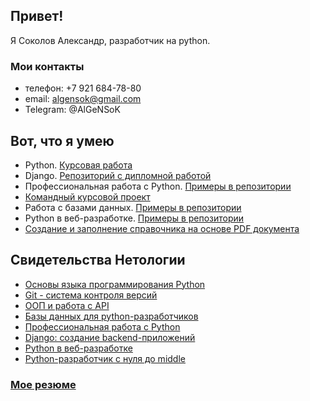 ## Привет!
Я Соколов Александр, разработчик на python.  

### Мои контакты
- телефон: +7 921 684-78-80
- email: algensok@gmail.com
- Telegram: @AlGeNSoK


## Вот, что я умею
- Python. [Курсовая работа](https://github.com/AlGeNSoK/Backup-foto-from-VK)  
- Django. [Репозиторий с дипломной работой](https://github.com/AlGeNSoK/netology_final_diplom)  
- Профессиональная работа с Python. [Примеры в репозитории](https://github.com/stars/AlGeNSoK/lists/profpython)  
- [Командный курсовой проект](https://github.com/AlGeNSoK/VKinder)  
- Работа с базами данных. [Примеры в репозитории](https://github.com/stars/AlGeNSoK/lists/database)  
- Python в веб-разработке. [Примеры в репозитории](https://github.com/stars/AlGeNSoK/lists/webpython)  
- [Создание и заполнение справочника на основе PDF документа](https://github.com/AlGeNSoK/O2RUS_project)  


## Свидетельства Нетологии
- [Основы языка программирования Python](https://github.com/AlGeNSoK/AlGeNSoK/blob/main/Sertificate/01_BasicPython.pdf)  
- [Git - система контроля версий](https://github.com/AlGeNSoK/AlGeNSoK/blob/main/Sertificate/02_Git.pdf)  
- [ООП и работа с API](https://github.com/AlGeNSoK/AlGeNSoK/blob/main/Sertificate/03_OOP_API.pdf)  
- [Базы данных для python-разработчиков](https://github.com/AlGeNSoK/AlGeNSoK/blob/main/Sertificate/04_DataBase.pdf)  
- [Профессиональная работа с Python](https://github.com/AlGeNSoK/AlGeNSoK/blob/main/Sertificate/05_ProfPython.pdf)  
- [Django: создание backend-приложений](https://github.com/AlGeNSoK/AlGeNSoK/blob/main/Sertificate/06_Django.pdf)  
- [Python в веб-разработке](https://github.com/AlGeNSoK/AlGeNSoK/blob/main/Sertificate/07_PythonWeb.pdf)
- [Python-разработчик с нуля до middle](https://github.com/AlGeNSoK/AlGeNSoK/blob/main/Sertificate/08_Python_middle.pdf)


### [Мое резюме](https://docs.google.com/document/d/1MNpuQZ9Uo16ao6TsHn83aXT3o-KvgiDV7Lh23TjVIq0/edit?usp=sharing)
